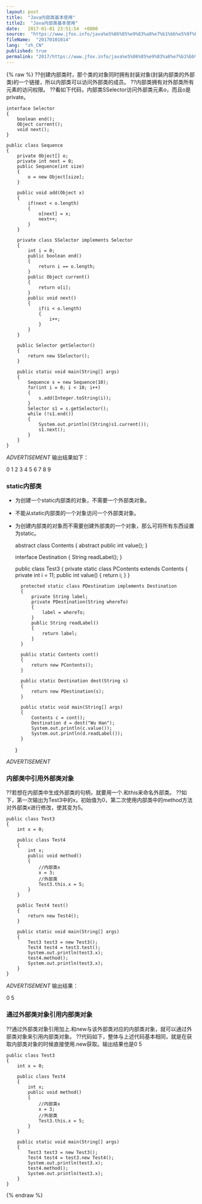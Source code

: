 ```yaml
---
layout: post
title:  "Java内部类基本使用"
title2:  "Java内部类基本使用"
date:   2017-01-01 23:51:54  +0800
source:  "https://www.jfox.info/java%e5%86%85%e9%83%a8%e7%b1%bb%e5%9f%ba%e6%9c%ac%e4%bd%bf%e7%94%a8.html"
fileName:  "20170101014"
lang:  "zh_CN"
published: true
permalink: "2017/https://www.jfox.info/java%e5%86%85%e9%83%a8%e7%b1%bb%e5%9f%ba%e6%9c%ac%e4%bd%bf%e7%94%a8.html"
---
```

{% raw %}
??创建内部类时，那个类的对象同时拥有封装对象(封装内部类的外部类)的一个链接，所以内部类可以访问外部类的成员。
??内部类拥有对外部类所有元素的访问权限。
??看如下代码，内部类SSelector访问外部类元素o，而且o是private。

    interface Selector
    {
        boolean end();
        Object current();
        void next();
    }
    
    public class Sequence
    {
        private Object[] o;
        private int next = 0;
        public Sequence(int size)
        {
            o = new Object[size];
        }
    
        public void add(Object x)
        {
            if(next < o.length)
            {
                o[next] = x;
                next++;
            }
        }
    
        private class SSelector implements Selector
        {
            int i = 0;
            public boolean end()
            {
                return i == o.length;
            }
            public Object current()
            {
                return o[i];
            }
            public void next()
            {
                if(i < o.length)
                {
                    i++;
                }
            }
        }
    
        public Selector getSelector()
        {
            return new SSelector();
        }
    
        public static void main(String[] args)
        {
            Sequence s = new Sequence(10);
            for(int i = 0; i < 10; i++)
            {
                s.add(Integer.toString(i));
            }
            Selector s1 = s.getSelector();
            while (!s1.end())
            {
                System.out.println((String)s1.current());
                s1.next();
            }
        }
    }

*ADVERTISEMENT*
输出结果如下：

0
1
2
3
4
5
6
7
8
9

### **static内部类**

- 为创建一个static内部类的对象，不需要一个外部类对象。
- 不能从static内部类的一个对象访问一个外部类对象。
- 为创建内部类的对象而不需要创建外部类的一个对象，那么可将所有东西设置为static。

    abstract class Contents
    {
        abstract public int value();
    }
    
    interface Destination
    {
        String readLabel();
    }
    
    
    public class Test3
    {
        private static class PContents extends Contents
        {
            private int i = 11;
            public int value()
            {
                return i;
            }
        }
    
        protected static class PDestination implements Destination
        {
            private String label;
            private PDestination(String whereTo)
            {
                label = whereTo;
            }
            public String readLabel()
            {
                return label;
            }
        }
    
        public static Contents cont()
        {
            return new PContents();
        }
    
        public static Destination dest(String s)
        {
            return new PDestination(s);
        }
    
        public static void main(String[] args)
        {
            Contents c = cont();
            Destination d = dest("Wu Han");
            System.out.println(c.value());
            System.out.println(d.readLabel());
        }
    }

*ADVERTISEMENT*
### **内部类中引用外部类对象**

??若想在内部类中生成外部类的句柄，就要用一个.和this来命名外部类。
??如下，第一次输出为Test3中的x，初始值为0，第二次使用内部类中的method方法对外部类x进行修改，使其变为5。

    public class Test3
    {
        int x = 0;
    
        public class Test4
        {
            int x;
            public void method()
            {
                //内部类x
                x = 3;
                //外部类
                Test3.this.x = 5;
            }
        }
    
        public Test4 test()
        {
            return new Test4();
        }
    
        public static void main(String[] args)
        {
            Test3 test3 = new Test3();
            Test4 test4 = test3.test();
            System.out.println(test3.x);
            test4.method();
            System.out.println(test3.x);
        }
    }

*ADVERTISEMENT*
输出结果：

0
5

### **通过外部类对象引用内部类对象**

??通过外部类对象引用加上.和new与该外部类对应的内部类对象，就可以通过外部类对象来引用内部类对象。
??代码如下，整体与上述代码基本相同，就是在获取内部类对象的时候直接使用.new获取。输出结果也是0 5

    public class Test3
    {
        int x = 0;
    
        public class Test4
        {
            int x;
            public void method()
            {
                //内部类x
                x = 3;
                //外部类
                Test3.this.x = 5;
            }
        }
    
        public static void main(String[] args)
        {
            Test3 test3 = new Test3();
            Test4 test4 = test3.new Test4();
            System.out.println(test3.x);
            test4.method();
            System.out.println(test3.x);
        }
    }
{% endraw %}
